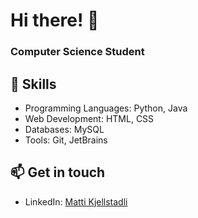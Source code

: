 # Hi there! 👋
### Computer Science Student

## 🔧 Skills
- Programming Languages: Python, Java
- Web Development: HTML, CSS
- Databases: MySQL
- Tools: Git, JetBrains

## 📫 Get in touch
- LinkedIn: [Matti Kjellstadli](https://www.linkedin.com/in/matti-kjellstadli-39a0a028a/)

